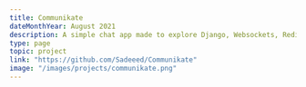 ```yaml
---
title: Communikate
dateMonthYear: August 2021
description: A simple chat app made to explore Django, Websockets, Redis and Sqlite.
type: page
topic: project
link: "https://github.com/Sadeeed/Communikate"
image: "/images/projects/communikate.png"
---
```



